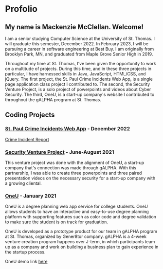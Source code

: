 # Profolio
My name is Mackenzie McClellan. Welcome!
---
I am a senior studying Computer Science at the University of St. Thomas. I will graduate this semester, December 2022. In February 2023, I will be pursuing a career in software engineering at Best Buy. I am originally from Brooklyn Park, MN, and graduated from Maple Grove Senior High in 2019. 

Throughout my time at St. Thomas, I've been given the opportunity to work on a multitude of projects. During this time, and in these three projects in particular, I have harnessed skills in Java, JavaScript, HTML/CSS, and jQuery. The first project, the St. Paul Crime Incidents Web App, is a single page application class project I contributed to. The second, the Security Venture Project, is a solo project of powerpoints and videos about Cyber Security. The third, OneU, is a start-up company's website I contributed to throughout the gALPHA program at St. Thomas. 
  
Coding Projects
---
### [St. Paul Crime Incidents Web App](https://github.com/RWThompson7/Project3-RESTfulAPI) - December 2022
[Crime Incident Report](https://information.stpaul.gov/datasets/stpaul::crime-incident-report/about)

### [Security Venture Project](https://github.com/mccl6596/ComputerSecurity) - June-August 2021
This venture project was done with the alignment of OneU, a start-up company that's connection was made through gALPHA. With this partnership, I was able to create three powerpoints and three paired presentation videos on the necessary security for a start-up company with a growing cliental. 

### [OneU](https://github.com/tinatrinh1012/OneU) - January 2021
OneU is a degree planning web app service for college students. OneU allows students to have an interactive and easy-to-use degree planning platform with supporting features such as color code and degree validation to make sure the student is on track for graduation.

OneU is developed as a prototype product for our team in gALPHA program at St. Thomas, organized by Gener8tor company. gALPHA is a 4-week venture creation program happens over J-term, in which participants team up as a company and work on building a business plan to gain experience in the startup process.

OneU demo link [here](https://youtu.be/erj-pQRLu3w)
